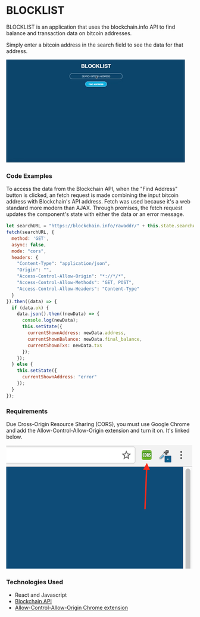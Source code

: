 # BLOCKLIST

BLOCKLIST is an application that uses the blockchain.info API to find balance and transaction data on bitcoin addresses.

Simply enter a bitcoin address in the search field to see the data for that address.

![alt text](./app/assets/images/blocklist.gif)

### Code Examples
To access the data from the Blockchain API, when the "Find Address" button is clicked, an fetch request is made combining the input bitcoin address with Blockchain's API address. Fetch was used because it's a web standard more modern than AJAX. Through promises, the fetch request updates the component's state with either the data or an error message.

```javascript
let searchURL = "https://blockchain.info/rawaddr/" + this.state.searchAddress;
fetch(searchURL, {
  method: 'GET',
  async: false,
  mode: "cors",
  headers: {
    "Content-Type": "application/json",
    "Origin": "",
    "Access-Control-Allow-Origin": "*://*/*",
    "Access-Control-Allow-Methods": "GET, POST",
    "Access-Control-Allow-Headers": "Content-Type"
  }
}).then((data) => {
  if (data.ok) {
    data.json().then((newData) => {
      console.log(newData);
      this.setState({
        currentShownAddress: newData.address,
        currentShownBalance: newData.final_balance,
        currentShownTxs: newData.txs
      });
    });
  } else {
    this.setState({
      currentShownAddress: "error"
    });
  }
});
```


### Requirements
Due Cross-Origin Resource Sharing (CORS), you must use Google Chrome and add the Allow-Control-Allow-Origin extension and turn it on. It's linked below.

![alt text](./app/assets/images/acao.png)


### Technologies Used
- React and Javascript
- [Blockchain API](https://blockchain.info/api/blockchain_api)
- [Allow-Control-Allow-Origin Chrome extension](https://chrome.google.com/webstore/detail/allow-control-allow-origi/nlfbmbojpeacfghkpbjhddihlkkiljbi?utm_source=chrome-app-launcher-info-dialog)
